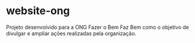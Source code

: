 # website-ong
Projeto desenvolvido para a ONG Fazer o Bem Faz Bem como o objetivo de divulgar e ampliar ações realizadas pela organização.
